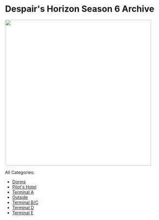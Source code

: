 # Despair's Horizon Season 6 Archive

<img src="https://cdn.discordapp.com/attachments/782106320395436032/790250569859334153/S6.png" width="480">

All Categories:

* [Dorms](https://sonic4999.github.io/DHSeason6Archive/Dorms/dorms)
* [Pilot's Hotel](https://sonic4999.github.io/DHSeason6Archive/Hotel/hotel)
* [Terminal A](https://sonic4999.github.io/DHSeason6Archive/TerminalA/terminala)
* [Outside](https://sonic4999.github.io/DHSeason6Archive/Outside/outside)
* [Terminal B/C](https://sonic4999.github.io/DHSeason6Archive/TerminalBC/terminalbc)
* [Terminal D](https://sonic4999.github.io/DHSeason6Archive/TerminalD/terminald)
* [Terminal E](https://sonic4999.github.io/DHSeason6Archive/TerminalE/terminale)
